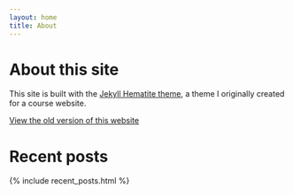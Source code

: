 ```yaml
---
layout: home
title: About
---
```


# About this site

This site is built with the [Jekyll Hematite theme](https://github.com/personalizedrefrigerator/jekyll-hematite-theme), a theme I originally created for a course website.

[View the old version of this website](index-old.html)

# Recent posts

{% include recent_posts.html %}